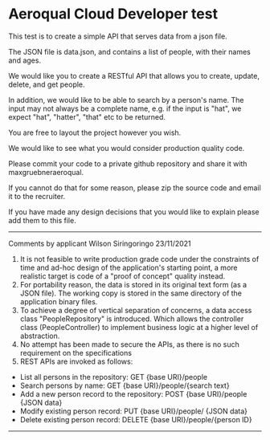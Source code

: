# Aeroqual Cloud Developer test

This test is to create a simple API that serves data from a json file.

The JSON file is data.json, and contains a list of people, with their names and ages.

We would like you to create a RESTful API that allows you to create, update, delete, and get people.

In addition, we would like to be able to search by a person's name. The input may not always be a complete name, e.g. if the input is "hat", we expect "hat", "hatter", "that" etc to be returned.

You are free to layout the project however you wish. 

We would like to see what you would consider production quality code.

Please commit your code to a private github repository and share it with maxgruebneraeroqual.

If you cannot do that for some reason, please zip the source code and email it to the recruiter.

If you have made any design decisions that you would like to explain please add them to this file.

******************************************************************************************
Comments by applicant Wilson Siringoringo 23/11/2021
1. It is not feasible to write production grade code under the constraints of time and ad-hoc design of the application's starting point, a more realistic target is code of a "proof of concept" quality instead.
2. For portability reason, the data is stored in its original text form (as a JSON file). The working copy is stored in the same directory of the application binary files.
3. To achieve a degree of vertical separation of concerns, a data access class "PeopleRepository" is introduced. Which allows the controller class (PeopleController) to implement business logic at a higher level of abstraction.
4. No attempt has been made to secure the APIs, as there is no such requirement on the specifications
5. REST APIs are invoked as follows:
- List all persons in the repository: GET {base URI}/people
- Search persons by name: GET {base URI}/people/{search text}
- Add a new person record to the repository: POST {base URI}/people {JSON data}
- Modify existing person record: PUT {base URI}/people/<person ID> {JSON data}
- Delete existing person record: DELETE {base URI}/people/{person ID}
******************************************************************************************
